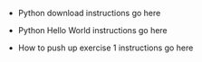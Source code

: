 + Python download instructions go here

+ Python Hello World instructions go here

+ How to push up exercise 1 instructions go here
